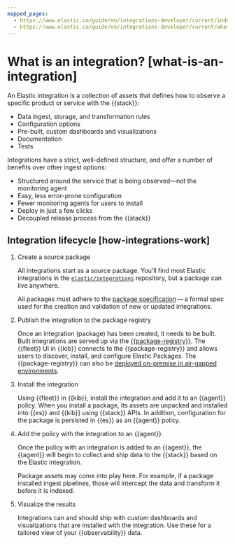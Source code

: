 ```yaml
---
mapped_pages:
  - https://www.elastic.co/guide/en/integrations-developer/current/index.html
  - https://www.elastic.co/guide/en/integrations-developer/current/what-is-an-integration.html
---
```


# What is an integration? [what-is-an-integration]

An Elastic integration is a collection of assets that defines how to observe a specific product or service with the {{stack}}:

* Data ingest, storage, and transformation rules
* Configuration options
* Pre-built, custom dashboards and visualizations
* Documentation
* Tests

Integrations have a strict, well-defined structure, and offer a number of benefits over other ingest options:

* Structured around the service that is being observed—​not the monitoring agent
* Easy, less error-prone configuration
* Fewer monitoring agents for users to install
* Deploy in just a few clicks
* Decoupled release process from the {{stack}}


## Integration lifecycle [how-integrations-work]

1. Create a source package

    All integrations start as a source package. You’ll find most Elastic integrations in the [`elastic/integrations`](https://github.com/elastic/integrations) repository, but a package can live anywhere.

    All packages must adhere to the [package specification](/extend/package-spec.md) — a formal spec used for the creation and validation of new or updated integrations.

2. Publish the integration to the package registry

    Once an integration (package) has been created, it needs to be built. Built integrations are served up via the [{{package-registry}}](https://github.com/elastic/package-registry). The {{fleet}} UI in {{kib}} connects to the {{package-registry}} and allows users to discover, install, and configure Elastic Packages. The {{package-registry}} can also be [deployed on-premise in air-gapped environments](docs-content://reference/fleet/air-gapped.md#air-gapped-diy-epr).

3. Install the integration

    Using {{fleet}} in {{kib}}, install the integration and add it to an {{agent}} policy. When you install a package, its assets are unpacked and installed into {{es}} and {{kib}} using {{stack}} APIs. In addition, configuration for the package is persisted in {{es}} as an {{agent}} policy.

4. Add the policy with the integration to an {{agent}}.

    Once the policy with an integration is added to an {{agent}}, the {{agent}} will begin to collect and ship data to the {{stack}} based on the Elastic integration.

    Package assets may come into play here. For example, if a package installed ingest pipelines, those will intercept the data and transform it before it is indexed.

5. Visualize the results

    Integrations can and should ship with custom dashboards and visualizations that are installed with the integration. Use these for a tailored view of your {{observability}} data.
